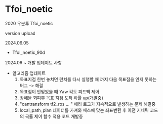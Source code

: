# Tfoi_noetic
2020 우분투 Tfoi_noetic

version upload 

2024.06.05 
  - Tfoi_noetic_90d

2024.06 ~ 개발 업데이트 사항
- 알고리즘 업데이트
  1) 목표지점 한번 놓치면 런치를 다시 실행할 때 까지 다음 목표점을 인지 못하는 버그 -> 해결
  2) 목표점이 안맞았을 때 Yaw 각도 피드백 제어
  3) 장애물 회피후 목표 지점 도착 확률 up(개발중)
  4) "cantransform tf2_ros ... " 에러 로그가 지속적으로 발생하는 문제 해결중
  5) local_path_plan 데이터를 가져와 패스에 맞는 좌표변환 후 이전 키네틱 코드의 곡률 제어 함수 적용 코드 개발중 
